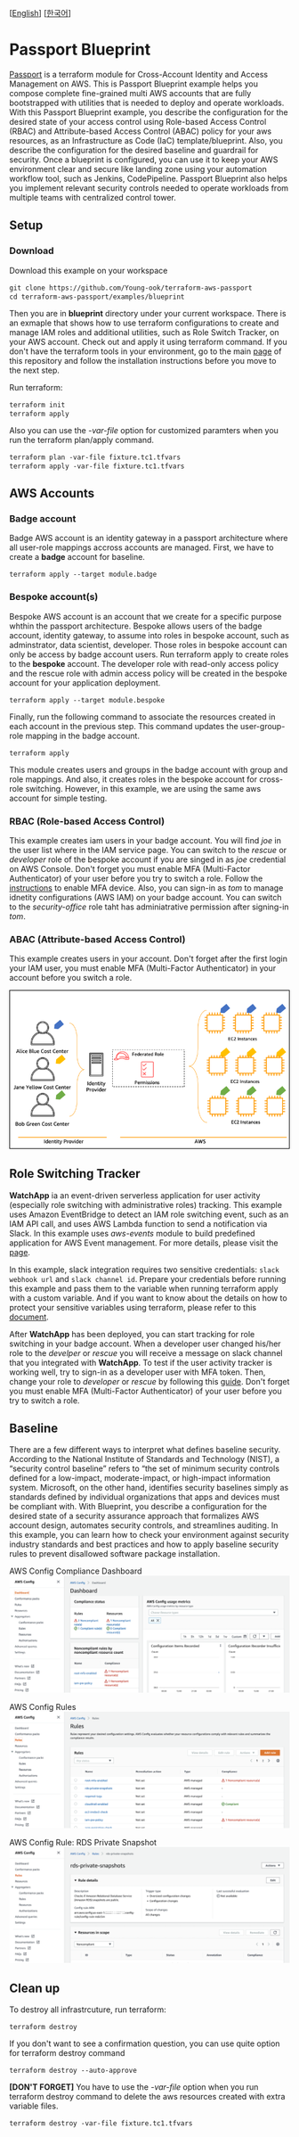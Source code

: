 [[English](README.md)] [[한국어](README.ko.md)]

# Passport Blueprint
[Passport](https://github.com/Young-ook/terraform-aws-passport) is a terraform module for Cross-Account Identity and Access Management on AWS. This is Passport Blueprint example helps you compose complete fine-grained multi AWS accounts that are fully bootstrapped with utilities that is needed to deploy and operate workloads. With this Passport Blueprint example, you describe the configuration for the desired state of your access control using Role-based Access Control (RBAC) and Attribute-based Access Control (ABAC) policy for your aws resources, as an Infrastructure as Code (IaC) template/blueprint. Also, you describe the configuration for the desired baseline and guardrail for security. Once a blueprint is configured, you can use it to keep your AWS environment clear and secure like landing zone using your automation workflow tool, such as Jenkins, CodePipeline. Passport Blueprint also helps you implement relevant security controls needed to operate workloads from multiple teams with centralized control tower.

## Setup
### Download
Download this example on your workspace
```
git clone https://github.com/Young-ook/terraform-aws-passport
cd terraform-aws-passport/examples/blueprint
```

Then you are in **blueprint** directory under your current workspace. There is an exmaple that shows how to use terraform configurations to create and manage IAM roles and additional utilities, such as Role Switch Tracker, on your AWS account. Check out and apply it using terraform command. If you don't have the terraform tools in your environment, go to the main [page](https://github.com/Young-ook/terraform-aws-passport) of this repository and follow the installation instructions before you move to the next step.

Run terraform:
```
terraform init
terraform apply
```
Also you can use the *-var-file* option for customized paramters when you run the terraform plan/apply command.
```
terraform plan -var-file fixture.tc1.tfvars
terraform apply -var-file fixture.tc1.tfvars
```

## AWS Accounts
### Badge account
Badge AWS account is an identity gateway in a passport architecture where all user-role mappings accross accounts are managed. First, we have to create a **badge** account for baseline.
```
terraform apply --target module.badge
```

### Bespoke account(s)
Bespoke AWS account is an account that we create for a specific purpose whthin the passport architecture. Bespoke allows users of the badge account, identity gateway, to assume into roles in bespoke account, such as adminstrator, data scientist, developer. Those roles in bespoke account can only be access by badge account users. Run terraform apply to create roles to the **bespoke** account. The developer role with read-only access policy and the rescue role with admin access policy will be created in the bespoke account for your application deployment.
```
terraform apply --target module.bespoke
```

Finally, run the following command to associate the resources created in each account in the previous step. This command updates the user-group-role mapping in the badge account.
```
terraform apply
```

This module creates users and groups in the badge account with group and role mappings. And also, it creates roles in the bespoke account for cross-role switching. However, in this example, we are using the same aws account for simple testing.

### RBAC (Role-based Access Control)
This example creates iam users in your badge account. You will find *joe* in the user list where in the IAM service page. You can switch to the *rescue* or *developer* role of the bespoke account if you are singed in as *joe* credential on AWS Console. Don't forget you must enable MFA (Multi-Factor Authenticator) of your user before you try to switch a role. Follow the [instructions](https://docs.aws.amazon.com/IAM/latest/UserGuide/id_credentials_mfa_enable_virtual.html) to enable MFA device. Also, you can sign-in as *tom* to manage idnetity configurations (AWS IAM) on your badge account. You can switch to the *security-office* role taht has adminiatrative permission after signing-in *tom*.

### ABAC (Attribute-based Access Control)
This example creates users in your account. Don't forget after the first login your IAM user, you must enable MFA (Multi-Factor Authenticator) in your account before you switch a role.

![aws-iam-abac](../../images/aws-iam-abac.png)


## Role Switching Tracker
**WatchApp** ia an event-driven serverless application for user activity (especially role switching with administrative roles) tracking. This example uses Amazon EventBridge to detect an IAM role switching event, such as an IAM API call, and uses AWS Lambda function to send a notification via Slack. In this example uses *aws-events* module to build predefined application for AWS Event management. For more details, please visit the [page](https://github.com/Young-ook/terraform-aws-eventbridge/blob/main/modules/aws-events).

In this example, slack integration requires two sensitive credentials: `slack webhook url` and `slack channel id`. Prepare your credentials before running this example and pass them to the variable when running terraform apply with a custom variable. And if you want to know about the details on how to protect your sensitive variables using terraform, please refer to this [document](https://learn.hashicorp.com/tutorials/terraform/sensitive-variables?in=terraform/0-14).

After **WatchApp** has been deployed, you can start tracking for role switching in your badge account. When a developer user changed his/her role to the *develper* or *rescue* you will receive a message on slack channel that you integrated with **WatchApp**. To test if the user activity tracker is working well, try to sign-in as a developer user with MFA token. Then, change your role to *developer* or *rescue* by following this [guide](https://docs.aws.amazon.com/IAM/latest/UserGuide/id_roles_use_switch-role-console.html). Don't forget you must enable MFA (Multi-Factor Authenticator) of your user before you try to switch a role.

## Baseline
There are a few different ways to interpret what defines baseline security. According to the National Institute of Standards and Technology (NIST), a “security control baseline” refers to  “the set of minimum security controls defined for a low-impact, moderate-impact, or high-impact information system. Microsoft, on the other hand, identifies security baselines simply as standards defined by individual organizations that apps and devices must be compliant with. With Blueprint, you describe a configuration for the desired state of a security assurance approach that formalizes AWS account design, automates security controls, and streamlines auditing. In this example, you can learn how to check your environment against security industry standards and best practices and how to apply baseline security rules to prevent disallowed software package installation.

AWS Config Compliance Dashboard
![aws-config-compliance-dashboard](../../images/aws-config-compliance-dashboard.png)

AWS Config Rules
![aws-config-rule-list](../../images/aws-config-rule-list.png)

AWS Config Rule: RDS Private Snapshot
![aws-config-rule-rds-private-snapshot](../../images/aws-config-rule-rds-private-snapshot.png)


## Clean up
To destroy all infrastrcuture, run terraform:
```
terraform destroy
```

If you don't want to see a confirmation question, you can use quite option for terraform destroy command
```
terraform destroy --auto-approve
```

**[DON'T FORGET]** You have to use the *-var-file* option when you run terraform destroy command to delete the aws resources created with extra variable files.
```
terraform destroy -var-file fixture.tc1.tfvars
```
